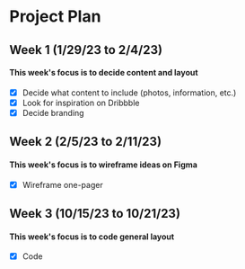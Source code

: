 # Project Plan
## Week 1 (1/29/23 to 2/4/23)
#### This week's focus is to decide content and layout
- [x] Decide what content to include (photos, information, etc.) 
- [x] Look for inspiration on Dribbble
- [x] Decide branding

## Week 2 (2/5/23 to 2/11/23)
#### This week's focus is to wireframe ideas on Figma
- [x] Wireframe one-pager

## Week 3 (10/15/23 to 10/21/23)
#### This week's focus is to code general layout
- [x] Code